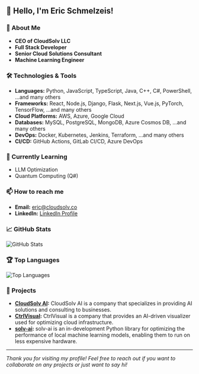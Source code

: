## 👋 Hello, I'm Eric Schmelzeis!

### 🚀 About Me
- **CEO of CloudSolv LLC**
- **Full Stack Developer**
- **Senior Cloud Solutions Consultant**
- **Machine Learning Engineer**

### 🛠️ Technologies & Tools
- **Languages:** Python, JavaScript, TypeScript, Java, C++, C#, PowerShell, ...and many others
- **Frameworks:** React, Node.js, Django, Flask, Next.js, Vue.js, PyTorch, TensorFlow, ...and many others
- **Cloud Platforms:** AWS, Azure, Google Cloud
- **Databases:** MySQL, PostgreSQL, MongoDB, Azure Cosmos DB, ...and many others
- **DevOps:** Docker, Kubernetes, Jenkins, Terraform, ...and many others
- **CI/CD:** GitHub Actions, GitLab CI/CD, Azure DevOps

### 🌱 Currently Learning
- LLM Optimization
- Quantum Computing (Q#)

### 📫 How to reach me
- **Email:** [eric@cloudsolv.co](mailto:eric@cloudsolv.co)
- **LinkedIn:** [LinkedIn Profile](https://www.linkedin.com/in/eric-schmelzeis/)

### 📈 GitHub Stats
![GitHub Stats](https://github-profile-stats-steel.vercel.app/api?username=eschmelzeis&show_icons=true&theme=dark)

### 🏆 Top Languages
![Top Languages](https://github-profile-stats-steel.vercel.app/api/top-langs/?username=eschmelzeis&layout=compact&theme=dark)

### 💼 Projects
- **[CloudSolv AI](https://cloudsolv.co):** CloudSolv AI is a company that specializes in providing AI solutions and consulting to businesses.
- **[CtrlVisual](https://ctrlvisual.com):** CtrlVisual is a company that provides an AI-driven visualizer used for optimizing cloud infrastructure.
- **[solv-ai](https://github.com/CloudSolv-AI/solv-ai):** solv-ai is an in-development Python library for optimizing the performance of local machine learning models, enabling them to run on less expensive hardware.

---

*Thank you for visiting my profile! Feel free to reach out if you want to collaborate on any projects or just want to say hi!*
